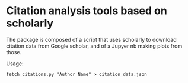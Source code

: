 Citation analysis tools based on scholarly
==========================================

The package is composed of a script that uses scholarly to download citation
data from Google scholar, and of a Jupyer nb making plots from those. 

Usage:
```
fetch_citations.py "Author Name" > citation_data.json
```



